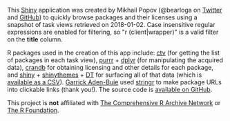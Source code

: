This [Shiny](https://shiny.rstudio.com/) application was created by Mikhail Popov (@bearloga on [Twitter](https://twitter.com/bearloga) and [GitHub](https://github.com/bearloga)) to quickly browse packages and their licenses using a snapshot of task views retrieved on
2018-01-02. Case insensitive regular expressions are enabled for filtering, so "r (client|wrapper)" is a valid filter on the **title** column.

R packages used in the creation of this app include: [ctv](https://cran.r-project.org/package=ctv) (for getting the list of packages in each task view), [purrr](https://cran.r-project.org/package=purrr) + [dplyr](https://cran.r-project.org/package=dplyr) (for manipulating the acquired data), [crandb](https://github.com/metacran/crandb) for obtaining licensing and other details for each package, and [shiny](https://cran.r-project.org/package=shiny) + [shinythemes](https://cran.r-project.org/package=shinythemes) + [DT](https://cran.r-project.org/package=DT) for surfacing all of that data (which is [available as a CSV](https://github.com/bearloga/taskviewr/raw/master/www/packages.csv)). [Garrick Aden-Buie](https://github.com/gadenbuie) used [stringr](https://cran.r-project.org/package=stringr) to make package URLs into clickable links (thank you!). The source code is [available on GitHub](https://github.com/bearloga/taskviewr).

This project is **not** affiliated with [The Comprehensive R Archive Network](https://cran.r-project.org/) or [The R Foundation](https://www.r-project.org/).
